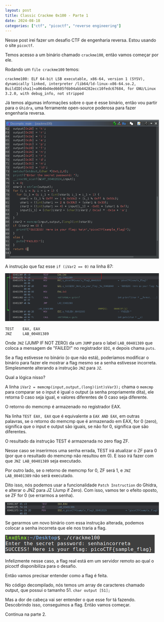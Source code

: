 ```yaml
---
layout: post
title: Classic Crackme 0x100 - Parte 1
date: 2024-08-18
categories: ["ctf", "picoctf", "reverse engineering"]
---
```


Nesse post irei fazer um desafio CTF de engenharia reversa. 
Estou usando o site ```picoctf```.

Temos acesso a um binário chamado ```crackme100```, então vamos começar por ele.

Rodando um ```file crackme100``` temos:

```
crackme100: ELF 64-bit LSB executable, x86-64, version 1 (SYSV), dynamically linked, interpreter /lib64/ld-linux-x86-64.so.2, BuildID[sha1]=a064bd4ed6605f6b04abb44282ecc10fedc67684, for GNU/Linux 3.2.0, with debug_info, not stripped
```

Já temos algumas informações sobre o que é esse binário, então vou partir para o ```Ghidra```, uma ferramente open-source poderosa para fazer engenharia reversa.

![Print](/assets/imgs/1.png)

A instrução que faz esse ```if (iVar2 == 0)``` na linha 87:

![Print](/assets/imgs/2.png)

```
TEST    EAX, EAX
JNZ     LAB_00401389
```

Onde ```JNZ``` (JUMP IF NOT ZERO) da um ```JUMP``` para o label ```LAB_00401389``` que coloca a mensagem de "FAILED!" no registrador ```EDI```, e depois chama ```puts```.

Se a flag estivesse no binário (o que não está), poderíamos modificar o binário para fazer ele mostrar a flag mesmo se a senha estivesse incorreta. Simplesmente alterando a instrução ```JNZ``` para ```JZ```.

Qual a lógica nisso?

A linha ```iVar2 = memcmp(input,output,(long)(int)sVar3);``` chama o ```memcmp``` para comparar se o input é igual o output (a senha propriamente dita), ele retorna 0 caso seja igual, e valores diferentes de 0 caso seja diferente. 

O retorno do memcmp é armazenado no registrador EAX. 

Na linha ```TEST EAX, EAX``` que é equivalente a ```EAX AND EAX```, em outras palavras, se o retorno do memcmp que é armazenado em EAX, for 0 (zero), significa que o input e output são iguais, se não for 0, significa que são diferentes.

O resultado da instrução TEST é armazenada no zero flag ZF.

Nesse caso se inserirmos uma senha errada, TEST irá atualizar o ZF para 0 (por que o resultado do memcmp não resultou em 0). E isso irá fazer com que ```JNZ LAB_00401389``` seja executado.

Por outro lado, se o retorno de memcmp for 0, ZF será 1, e ```JNZ LAB_00401389``` não será executado.

Dito isso, nós podemos usar a funcionalidade ```Patch Instruction``` do Ghidra, e alterar o JNZ para JZ (Jump if Zero). Com isso, vamos ter o efeito oposto, se ZF for 0 (se errarmos a senha).

![Print](/assets/imgs/3.png)

Se gerarmos um novo binário com essa instrução alterada, podemos colocar a senha incorreta que ele nos traria a flag.

![Print](/assets/imgs/4.png)

Infelizmente nesse caso, a flag real está em um servidor remoto ao qual o picoctf disponibiliza para o desafio.

Então vamos precisar entender como a flag é feita.

No código decompilado, nós temos um array de caracteres chamado output, que possui o tamanho 51. ```char output [51];```

Mas a dor de cabeça vai ser entender o que esse for tá fazendo. Descobrindo isso, conseguimos a flag. Então vamos começar.

Continua na parte 2.
